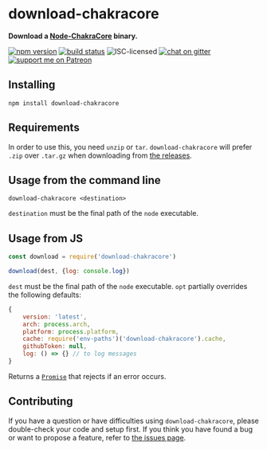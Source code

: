 # download-chakracore

**Download a [Node-ChakraCore](https://github.com/nodejs/node-chakracore#installing-prebuilt-node-chakracore-binaries) binary.**

[![npm version](https://img.shields.io/npm/v/download-chakracore.svg)](https://www.npmjs.com/package/download-chakracore)
[![build status](https://img.shields.io/travis/derhuerst/download-chakracore.svg)](https://travis-ci.org/derhuerst/download-chakracore)
![ISC-licensed](https://img.shields.io/github/license/derhuerst/download-chakracore.svg)
[![chat on gitter](https://badges.gitter.im/derhuerst.svg)](https://gitter.im/derhuerst)
[![support me on Patreon](https://img.shields.io/badge/support%20me-on%20patreon-fa7664.svg)](https://patreon.com/derhuerst)


## Installing

```shell
npm install download-chakracore
```


## Requirements

In order to use this, you need `unzip` or `tar`. `download-chakracore` will prefer `.zip` over `.tar.gz` when downloading from [the releases](https://github.com/nodejs/node-chakracore/releases).


## Usage from the command line

```shell
download-chakracore <destination>
```

`destination` must be the final path of the `node` executable.


## Usage from JS

```js
const download = require('download-chakracore')

download(dest, {log: console.log})
```

`dest` must be the final path of the `node` executable. `opt` partially overrides the following defaults:

```js
{
	version: 'latest',
	arch: process.arch,
	platform: process.platform,
	cache: require('env-paths')('download-chakracore').cache,
	githubToken: null,
	log: () => {} // to log messages
}
```

Returns a [`Promise`](https://developer.mozilla.org/en-US/docs/Web/JavaScript/Guide/Using_promises) that rejects if an error occurs.


## Contributing

If you have a question or have difficulties using `download-chakracore`, please double-check your code and setup first. If you think you have found a bug or want to propose a feature, refer to [the issues page](https://github.com/derhuerst/download-chakracore/issues).
